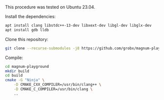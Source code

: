 This procedure was tested on Ubuntu 23.04.

Install the dependencies:

``` sh
apt install clang libstdc++-13-dev libxext-dev libgl-dev libglx-dev
apt install gdb lldb
```

Clone this repository:

``` sh
git clone --recurse-submodules -j8 https://github.com/grobx/magnum-playground.git
```

Compile:

``` sh
cd magnum-playground
mkdir build
cd build
cmake -G "Ninja" \
    -D CMAKE_CXX_COMPILER=/usr/bin/clang++ \
    -D CMAKE_C_COMPILER=/usr/bin/clang \
    ..
```
